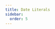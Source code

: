 ```yaml
---
title: Date Literals
sidebar:
  order: 5
---
```


<!--
Date literals

Date literals can now be defined using the following syntax:

```ts
// single or double quoted string preceded by "d"
// enclosed string is passed to the Date constructor
const exactDate = type("d'2023-07-04'")
```

This is mostly useful in the context of ranges, where they can be applies as limits to a non-literal `Date` (normal rules about comparators and single/double bounds apply):

```ts
// a Date after 2000 but before 2010
const dateInRange = type("d'2000'<Date<=d'2010-1-1'")
```

Since what is enclosed by the date literal tokens is not parsed, you can also insert values dynamically, e.g.:

```ts
// a Date in the past
const  = type(`Date<=d"${Date.now()}"`)
``` -->
